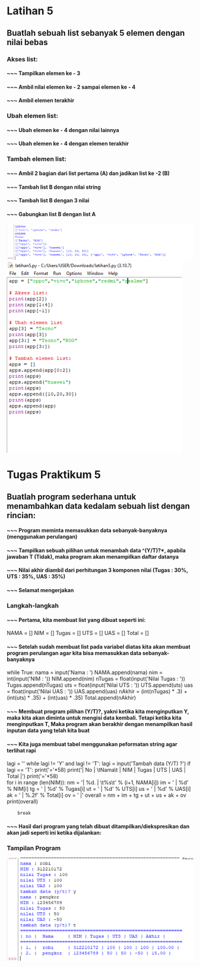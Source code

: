# Latihan 5

## Buatlah sebuah list sebanyak 5 elemen dengan nilai bebas

### Akses list:

#### ~~~ Tampilkan elemen ke - 3
#### ~~~ Ambil nilai elemen ke - 2 sampai elemen ke - 4
#### ~~~ Ambil elemen terakhir 

### Ubah elemen list:

#### ~~~ Ubah elemen ke - 4 dengan nilai lainnya
#### ~~~ Ubah elemen ke - 4 dengan elemen terakhir

### Tambah elemen list:

#### ~~~ Ambil 2 bagian dari list pertama (A) dan jadikan list ke -2 (B)
#### ~~~ Tambah list B dengan nilai string
#### ~~~ Tambah list B dengan 3 nilai
#### ~~~ Gabungkan list B dengan list A
![gambar1](gambar/foto1.png)
![gambar1](gambar/foto2.png)

# Tugas Praktikum 5

## Buatlah program sederhana untuk menambahkan data kedalam sebuah list dengan rincian:

#### ~~~ Program meminta memasukkan data sebanyak-banyaknya (menggunakan perulangan)
#### ~~~ Tampilkan sebuah pilihan untuk menambah data ^(Y/T)?*, apabila jawaban T (Tidak), maka program akan menampilkan daftar datanya
#### ~~~ Nilai akhir diambil dari perhitungan 3 komponen nilai (Tugas : 30%, UTS : 35%, UAS : 35%)
#### ~~~ Selamat mengerjakan 

### Langkah-langkah

#### ~~~ Pertama, kita membuat list yang dibuat seperti ini:
NAMA = []
NIM = []
Tugas = []
UTS = []
UAS = []
Total = []

#### ~~~ Setelah sudah membuat list pada variabel diatas kita akan membuat program perulangan agar kita bisa memasukkan data sebanyak-banyaknya
while True:
    nama = input('Nama : ')
    NAMA.append(nama)
    nim = int(input('NIM : '))
    NIM.append(nim)
    nTugas = float(input('Nilai Tugas : '))
    Tugas.append(nTugas)
    uts = float(input('Nilai UTS : '))
    UTS.append(uts)
    uas = float(input('Nilai UAS : '))
    UAS.append(uas)
    nAkhir = (int(nTugas) * .3) + (int(uts) * .35) + (int(uas) * .35)
    Total.append(nAkhir)
    
#### ~~~ Membuat program pilihan (Y/T)?, yakni ketika kita menginputkan Y, maka kita akan diminta untuk mengisi data kembali. Tetapi ketika kita menginputkan T, Maka program akan berakhir dengan menampilkan hasil inputan data yang telah kita buat
#### ~~~ Kita juga membuat tabel menggunakan peformatan string agar terlihat rapi 

lagi = ''
    while lagi != 'Y' and lagi != 'T':
        lagi = input('Tambah data (Y/T) ?')
    if lagi == 'T':
        print('='*58)
        print('| No | \tNama\t |    NIM    | Tugas | UTS | UAS | Total |')
        print('='*58)        
        for i in range (len(NIM)):
            nm = '| %d. | \t%s\t' % (i+1, NAMA[i])
            im = ' | %d' % NIM[i]
            tg = ' | %d' % Tugas[i]
            ut = '    | %d' % UTS[i]
            us = '  | %d' % UAS[i]
            ak = '  | %.2f' % Total[i]
            ov = ' |'
            overall = nm + im + tg + ut + us + ak + ov
            print(overall)

        break
        
        
        
        
        
#### ~~~ Hasil dari program yang telah dibuat ditampilkan/diekspresikan dan akan jadi seperti ini ketika dijalankan:
### Tampilan Program
![gambar1](gambar/foto3.png)
